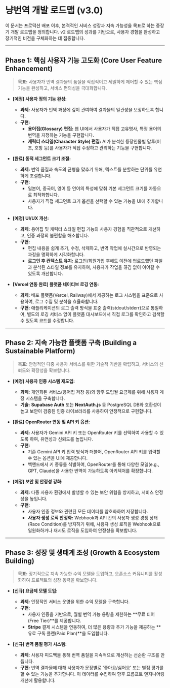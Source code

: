 # 냥번역 개발 로드맵 (v3.0)

이 문서는 프로덕션 배포 이후, 본격적인 서비스 성장과 지속 가능성을 목표로 하는 중장기 개발 로드맵을 정의합니다. v2 로드맵의 성과를 기반으로, 사용자 경험을 완성하고 장기적인 비전을 구체화하는 데 집중합니다.

---

## **Phase 1: 핵심 사용자 기능 고도화 (Core User Feature Enhancement)**

> **목표:** 사용자가 번역 결과물의 품질을 직접적이고 세밀하게 제어할 수 있는 핵심 기능을 완성하고, 서비스 편의성을 극대화합니다.

-   **[예정] 사용자 정의 기능 완성:**
    -   **과제:** 사용자가 번역 과정에 깊이 관여하여 결과물의 일관성을 보장하도록 합니다.
    -   **구현:**
        -   **용어집(Glossary) 편집:** 웹 UI에서 사용자가 직접 고유명사, 특정 용어의 번역을 지정하는 기능을 구현합니다.
        -   **캐릭터 스타일(Character Style) 편집:** AI가 분석한 등장인물별 말투(어조, 호칭 등)를 사용자가 직접 수정하고 관리하는 기능을 구현합니다.

-   **[완료] 동적 세그먼트 크기 조절:**
    -   **과제:** 번역 품질과 속도의 균형을 맞추기 위해, 텍스트를 분할하는 단위를 유연하게 조절합니다.
    -   **구현:**
        -   일본어, 중국어, 영어 등 언어의 특성에 맞춰 기본 세그먼트 크기를 자동으로 최적화합니다.
        -   사용자가 직접 세그먼트 크기 옵션을 선택할 수 있는 기능을 UI에 추가합니다.
        
-   **[예정] UI/UX 개선:**
    -   **과제:** 용어집 및 캐릭터 스타일 편집 기능의 사용자 경험을 직관적으로 개선하고, 인증 과정의 불편함을 해소합니다.
    -   **구현:**
        -   편집 내용을 쉽게 추가, 수정, 삭제하고, 번역 작업에 실시간으로 반영되는 과정을 명확하게 시각화합니다.
        -   **로그인 후 컨텍스트 유지:** 로그인/회원가입 후에도 이전에 업로드했던 파일과 분석된 스타일 정보를 유지하여, 사용자가 작업을 끊김 없이 이어갈 수 있도록 개선합니다.

-   **[Vercel 연동 완료] 플랫폼 네이티브 로깅 연동:**
    -   **과제:** 배포 플랫폼(Vercel, Railway)에서 제공하는 로그 시스템을 표준으로 사용하여, 로그 수집 및 분석을 효율화합니다.
    -   **구현:** 애플리케이션의 로그 출력 방식을 표준 출력(stdout/stderr)으로 통일하여, 별도의 로깅 서비스 없이 플랫폼 대시보드에서 직접 로그를 확인하고 검색할 수 있도록 코드를 수정합니다.


---

## **Phase 2: 지속 가능한 플랫폼 구축 (Building a Sustainable Platform)**

> **목표:** 안정적인 다중 사용자 서비스를 위한 기술적 기반을 확립하고, 서비스의 신뢰도와 확장성을 확보합니다.

-   **[예정] 사용자 인증 시스템 재도입:**
    -   **과제:** 개인화된 서비스(용어집 저장 등)와 향후 도입될 요금제를 위해 사용자 계정 시스템을 구축합니다.
    -   **기술:** **Supabase Auth** 또는 **NextAuth.js** 등 PostgreSQL DB와 호환성이 높고 보안이 검증된 인증 라이브러리를 사용하여 안정적으로 구현합니다.

-   **[완료] OpenRouter 연동 및 API 키 옵션:**
    -   **과제:** 사용자가 Gemini API 키 또는 OpenRouter 키를 선택하여 사용할 수 있도록 하여, 유연성과 신뢰도를 높입니다.
    -   **구현:**
        -   기존 Gemini API 키 입력 방식과 더불어, OpenRouter API 키를 입력할 수 있는 옵션을 UI에 제공합니다.
        -   백엔드에서 키 종류를 식별하여, OpenRouter를 통해 다양한 모델(e.g., GPT, Claude)을 사용한 번역이 가능하도록 아키텍처를 확장합니다.

-   **[예정] 보안 및 안정성 강화:**
    -   **과제:** 다중 사용자 환경에서 발생할 수 있는 보안 위협을 방지하고, 서비스 안정성을 높입니다.
    -   **구현:**
        -   사용자 인증 정보와 관련된 모든 데이터를 암호화하여 저장합니다.
        -   **사용자 생성 로직 안정화:** Webhook과 API 간의 사용자 생성 경쟁 상태(Race Condition)를 방지하기 위해, 사용자 생성 로직을 Webhook으로 일원화하거나 재시도 로직을 도입하여 안정성을 확보합니다.

---

## **Phase 3: 성장 및 생태계 조성 (Growth & Ecosystem Building)**

> **목표:** 장기적으로 지속 가능한 수익 모델을 도입하고, 오픈소스 커뮤니티를 활성화하여 프로젝트의 성장 동력을 확보합니다.

-   **[신규] 요금제 모델 도입:**
    -   **과제:** 안정적인 서비스 운영을 위한 수익 모델을 구축합니다.
    -   **구현:**
        -   사용자 인증을 기반으로, 월별 번역 가능 용량을 제한하는 **무료 티어(Free Tier)**를 제공합니다.
        -   **Stripe** 결제 시스템을 연동하여, 더 많은 용량과 추가 기능을 제공하는 **유료 구독 플랜(Paid Plan)**을 도입합니다.

-   **[신규] 번역 품질 평가 시스템:**
    -   **과제:** 사용자 피드백을 통해 번역 품질을 지속적으로 개선하는 선순환 구조를 만듭니다.
    -   **구현:** 번역 결과물에 대해 사용자가 문장별로 '좋아요/싫어요' 또는 별점 평가를 할 수 있는 기능을 추가합니다. 이 데이터를 수집하여 향후 프롬프트 엔지니어링 개선에 활용합니다.

